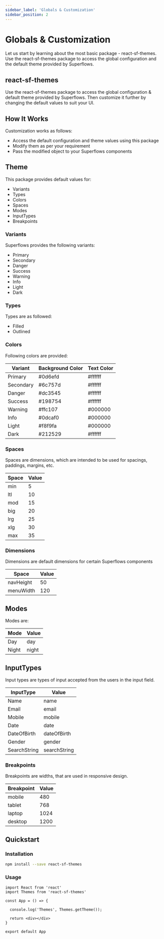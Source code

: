 ```yaml
---
sidebar_label: 'Globals & Customization'
sidebar_position: 2
---
```


# Globals & Customization

Let us start by learning about the most basic package - react-sf-themes. Use the react-sf-themes package to access the global configuration and the default theme provided by Superflows.

## react-sf-themes

Use the react-sf-themes package to access the global configuration & default theme provided by Superflows. Then customize it further by changing the default values to suit your UI. 

## How It Works

Customization works as follows:
- Access the default configuration and theme values using this package
- Modify them as per your requirement
- Pass the modified object to your Superflows components

## Theme

This package provides default values for:
- Variants
- Types
- Colors
- Spaces
- Modes
- InputTypes
- Breakpoints

### Variants

Superflows provides the following variants: 
- Primary
- Secondary
- Danger
- Success
- Warning
- Info
- Light
- Dark

### Types

Types are as followed:
- Filled
- Outlined

### Colors

Following colors are provided:

| Variant      | Background Color  | Text Color         |
|--------------|-------------------|--------------------|
| Primary      | #0d6efd           | #ffffff            |
| Secondary    | #6c757d           | #ffffff            |
| Danger       | #dc3545           | #ffffff            |
| Success      | #198754           | #ffffff            |
| Warning      | #ffc107           | #000000            |
| Info         | #0dcaf0           | #000000            |
| Light        | #f8f9fa           | #000000            |
| Dark         | #212529           | #ffffff            |

### Spaces

Spaces are dimensions, which are intended to be used for spacings, paddings, margins, etc.

| Space      | Value  
|------------|-------------------
| min        | 5
| ltl        | 10
| mod        | 15
| big        | 20
| lrg        | 25
| xlg        | 30
| max        | 35

### Dimensions

Dimensions are default dimensions for certain Superflows components

| Space      | Value  
|------------|-------------------
| navHeight  | 50
| menuWidth  | 120

## Modes

Modes are:

| Mode       | Value  
|------------|-------------------
| Day        | day
| Night      | night

## InputTypes

Input types are types of input accepted from the users in the input field.

| InputType       | Value  
|-----------------|-------------------
| Name            | name
| Email           | email
| Mobile          | mobile
| Date            | date
| DateOfBirth     | dateOfBirth
| Gender          | gender
| SearchString    | searchString

### Breakpoints

Breakpoints are widths, that are used in responsive design.

| Breakpoint      | Value  
|-----------------|-------------------
| mobile          | 480
| tablet          | 768
| laptop          | 1024
| desktop         | 1200

## Quickstart

### Installation

```bash
npm install --save react-sf-themes
```

### Usage

```tsx
import React from 'react'
import Themes from 'react-sf-themes'

const App = () => {

  console.log('Themes', Themes.getTheme());

  return <div></div>
}

export default App

```